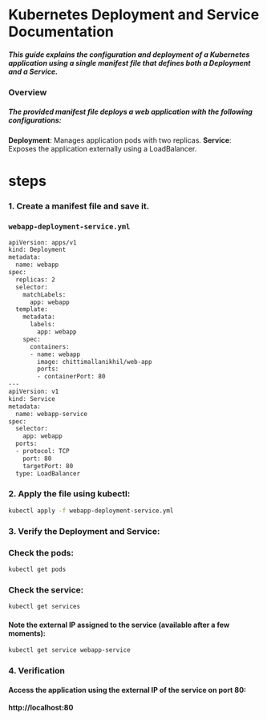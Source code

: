 # Kubernetes Deployment and Service Documentation
##### This guide explains the configuration and deployment of a Kubernetes application using a single manifest file that defines both a Deployment and a Service.

### **Overview**
##### The provided manifest file deploys a web application with the following configurations:

**Deployment**: Manages application pods with two replicas.
**Service**: Exposes the application externally using a LoadBalancer.

# steps
### 1. Create a manifest file and save it.
### **`webapp-deployment-service.yml`**
```bash
apiVersion: apps/v1
kind: Deployment
metadata:
  name: webapp
spec:
  replicas: 2
  selector:
    matchLabels:
      app: webapp
  template:
    metadata:
      labels:
        app: webapp
    spec:
      containers:
      - name: webapp
        image: chittimallanikhil/web-app
        ports:
        - containerPort: 80
---
apiVersion: v1
kind: Service
metadata:
  name: webapp-service
spec:
  selector:
    app: webapp
  ports:
  - protocol: TCP
    port: 80
    targetPort: 80
  type: LoadBalancer
```
### 2. Apply the file using kubectl:
```bash
kubectl apply -f webapp-deployment-service.yml
```
### 3. Verify the Deployment and Service:
### Check the pods:
```bash
kubectl get pods
```
### Check the service:
```bash
kubectl get services
```
#### Note the external IP assigned to the service (available after a few moments):
```bash
kubectl get service webapp-service
```
### 4. Verification
#### Access the application using the external IP of the service on port 80:

**http://localhost:80**